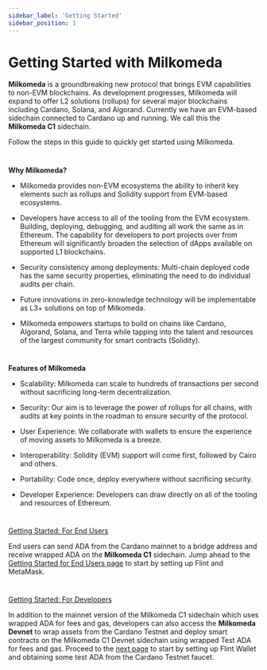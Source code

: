 ```yaml
---
sidebar_label: 'Getting Started'
sidebar_position: 1
---
```



# Getting Started with Milkomeda

**Milkomeda** is a groundbreaking new protocol that brings EVM capabilities to non-EVM blockchains. As development progresses, Milkomeda will expand to offer L2 solutions (rollups) for several major blockchains including Cardano, Solana, and Algorand. Currently we have an EVM-based sidechain connected to Cardano up and running. We call this the **Milkomeda C1** sidechain.

Follow the steps in this guide to quickly get started using Milkomeda.

# 

**Why Milkomeda?**

-   Milkomeda provides non-EVM ecosystems the ability to inherit key elements such as rollups and Solidity support from EVM-based ecosystems.
    

-   Developers have access to all of the tooling from the EVM ecosystem. Building, deploying, debugging, and auditing all work the same as in Ethereum. The capability for developers to port projects over from Ethereum will significantly broaden the selection of dApps available on supported L1 blockchains.
    

-   Security consistency among deployments: Multi-chain deployed code has the same security properties, eliminating the need to do individual audits per chain.
    

-   Future innovations in zero-knowledge technology will be implementable as L3+ solutions on top of Milkomeda.
    

-   Milkomeda empowers startups to build on chains like Cardano, Algorand, Solana, and Terra while tapping into the talent and resources of the largest community for smart contracts (Solidity).
    

# 

**Features of Milkomeda**

-   Scalability: Milkomeda can scale to hundreds of transactions per second without sacrificing long-term decentralization.
    

-   Security: Our aim is to leverage the power of rollups for all chains, with audits at key points in the roadman to ensure security of the protocol.
    

-   User Experience: We collaborate with wallets to ensure the experience of moving assets to Milkomeda is a breeze.
    

-   Interoperability: Solidity (EVM) support will come first, followed by Cairo and others.
    

-   Portability: Code once, deploy everywhere without sacrificing security.
    

-   Developer Experience: Developers can draw directly on all of the tooling and resources of Ethereum.
    

# 

​[Getting Started: For End Users](https://dcspark.gitbook.io/milkomeda-getting-started/for-end-users/)​

End users can send ADA from the Cardano mainnet to a bridge address and receive wrapped ADA on the **Milkomeda C1** sidechain. Jump ahead to the [Getting Started for End Users page](./for-end-users) to start by setting up Flint and MetaMask.

# 

[Getting Started: For Developers](./for-developers/)

In addition to the mainnet version of the Milkomeda C1 sidechain which uses wrapped ADA for fees and gas, developers can also access the **Milkomeda Devnet** to wrap assets from the Cardano Testnet and deploy smart contracts on the Milkomeda C1 Devnet sidechain using wrapped Test ADA for fees and gas. Proceed to the [next page](https://dcspark.gitbook.io/milkomeda-getting-started/for-developers) to start by setting up Flint Wallet and obtaining some test ADA from the Cardano Testnet faucet.
